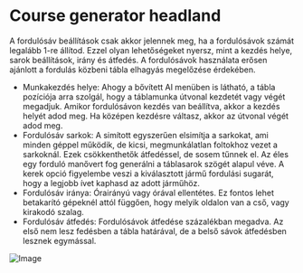 # Course generator headland


A fordulósáv beállítások csak akkor jelennek meg, ha a fordulósávok számát legalább 1-re állítod.
Ezzel olyan lehetőségeket nyersz, mint a kezdés helye, sarok beállítások, irány és átfedés.
A fordulósávok használata erősen ajánlott a fordulás közbeni tábla elhagyás megelőzése érdekében.



- Munkakezdés helye: Ahogy a bővített AI menüben is látható, a tábla pozíciója arra szolgál, hogy a táblamunka útvonal kezdetét vagy végét megadjuk.
Amikor fordulósávon kezdés van beállítva, akkor a kezdés helyét adod meg. Ha középen kezdésre váltasz, akkor az útvonal végét adod meg.
- Fordulósáv sarkok: A simított egyszerűen elsimítja a sarkokat, ami minden géppel működik, de kicsi, megmunkálatlan foltokhoz vezet a sarkoknál.
Ezek csökkenthetők átfedéssel, de sosem tűnnek el. Az éles egy forduló manővert fog generálni a táblasarok szögét alapul véve.
A kerek opció figyelembe veszi a kiválasztott jármű fordulási sugarát, hogy a legjobb ívet kaphasd az adott járműhöz.
- Fordulósáv iránya: Órairányú vagy órával ellentétes. Ez fontos lehet betakarító gépeknél attól függően, hogy melyik oldalon van a cső, vagy kirakodó szalag.
- Fordulósáv átfedés: Fordulósávok átfedése százalékban megadva. Az első nem lesz fedésben a tábla határával, de a belső sávok átfedésben lesznek egymással.


![Image](images/sharproundcorner_0_0_330_130.png)

